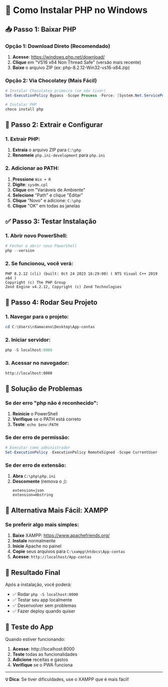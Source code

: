 # 🚀 Como Instalar PHP no Windows

## 📥 **Passo 1: Baixar PHP**

### **Opção 1: Download Direto (Recomendado)**
1. **Acesse**: https://windows.php.net/download/
2. **Clique** em "VS16 x64 Non Thread Safe" (versão mais recente)
3. **Baixe** o arquivo ZIP (ex: php-8.2.12-Win32-vs16-x64.zip)

### **Opção 2: Via Chocolatey (Mais Fácil)**
```powershell
# Instalar Chocolatey primeiro (se não tiver)
Set-ExecutionPolicy Bypass -Scope Process -Force; [System.Net.ServicePointManager]::SecurityProtocol = [System.Net.ServicePointManager]::SecurityProtocol -bor 3072; iex ((New-Object System.Net.WebClient).DownloadString('https://community.chocolatey.org/install.ps1'))

# Instalar PHP
choco install php
```

## 📁 **Passo 2: Extrair e Configurar**

### **1. Extrair PHP:**
1. **Extraia** o arquivo ZIP para `C:\php`
2. **Renomeie** `php.ini-development` para `php.ini`

### **2. Adicionar ao PATH:**
1. **Pressione** `Win + R`
2. **Digite**: `sysdm.cpl`
3. **Clique** em "Variáveis de Ambiente"
4. **Selecione** "Path" e clique "Editar"
5. **Clique** "Novo" e adicione: `C:\php`
6. **Clique** "OK" em todas as janelas

## ✅ **Passo 3: Testar Instalação**

### **1. Abrir novo PowerShell:**
```powershell
# Fechar e abrir novo PowerShell
php --version
```

### **2. Se funcionou, você verá:**
```
PHP 8.2.12 (cli) (built: Oct 24 2023 16:29:00) ( NTS Visual C++ 2019 x64 )
Copyright (c) The PHP Group
Zend Engine v4.2.12, Copyright (c) Zend Technologies
```

## 🚀 **Passo 4: Rodar Seu Projeto**

### **1. Navegar para o projeto:**
```powershell
cd C:\Users\rdamaceno\Desktop\App-contas
```

### **2. Iniciar servidor:**
```powershell
php -S localhost:8000
```

### **3. Acessar no navegador:**
```
http://localhost:8000
```

## 🔧 **Solução de Problemas**

### **Se der erro "php não é reconhecido":**
1. **Reinicie** o PowerShell
2. **Verifique** se o PATH está correto
3. **Teste**: `echo $env:PATH`

### **Se der erro de permissão:**
```powershell
# Executar como administrador
Set-ExecutionPolicy -ExecutionPolicy RemoteSigned -Scope CurrentUser
```

### **Se der erro de extensão:**
1. **Abra** `C:\php\php.ini`
2. **Descomente** (remova o ;):
   ```
   extension=json
   extension=mbstring
   ```

## 🎯 **Alternativa Mais Fácil: XAMPP**

### **Se preferir algo mais simples:**
1. **Baixe** XAMPP: https://www.apachefriends.org/
2. **Instale** normalmente
3. **Inicie** Apache no painel
4. **Copie** seus arquivos para `C:\xampp\htdocs\App-contas`
5. **Acesse**: `http://localhost/App-contas`

## 🎉 **Resultado Final**

Após a instalação, você poderá:
- ✅ Rodar `php -S localhost:8000`
- ✅ Testar seu app localmente
- ✅ Desenvolver sem problemas
- ✅ Fazer deploy quando quiser

## 📱 **Teste do App**

Quando estiver funcionando:
1. **Acesse**: http://localhost:8000
2. **Teste** todas as funcionalidades
3. **Adicione** receitas e gastos
4. **Verifique** se o PWA funciona

---

**💡 Dica**: Se tiver dificuldades, use o XAMPP que é mais fácil!

